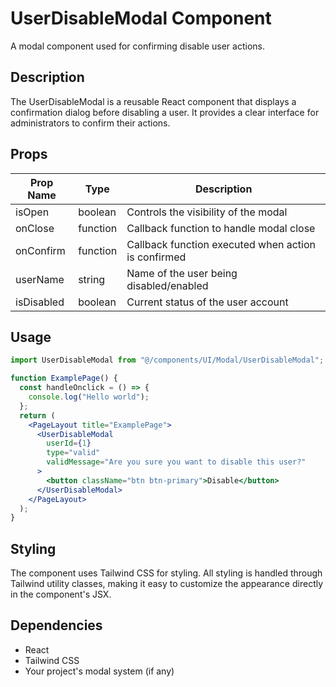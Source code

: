 # UserDisableModal Component

A modal component used for confirming disable user actions.

## Description

The UserDisableModal is a reusable React component that displays a confirmation dialog before disabling a user. It provides a clear interface for administrators to confirm their actions.

## Props

| Prop Name  | Type     | Description                                         |
| ---------- | -------- | --------------------------------------------------- |
| isOpen     | boolean  | Controls the visibility of the modal                |
| onClose    | function | Callback function to handle modal close             |
| onConfirm  | function | Callback function executed when action is confirmed |
| userName   | string   | Name of the user being disabled/enabled             |
| isDisabled | boolean  | Current status of the user account                  |

## Usage

```jsx
import UserDisableModal from "@/components/UI/Modal/UserDisableModal";

function ExamplePage() {
  const handleOnclick = () => {
    console.log("Hello world");
  };
  return (
    <PageLayout title="ExamplePage">
      <UserDisableModal
        userId={1}
        type="valid"
        validMessage="Are you sure you want to disable this user?"
      >
        <button className="btn btn-primary">Disable</button>
      </UserDisableModal>
    </PageLayout>
  );
}
```

## Styling

The component uses Tailwind CSS for styling. All styling is handled through Tailwind utility classes, making it easy to customize the appearance directly in the component's JSX.

## Dependencies

- React
- Tailwind CSS
- Your project's modal system (if any)
